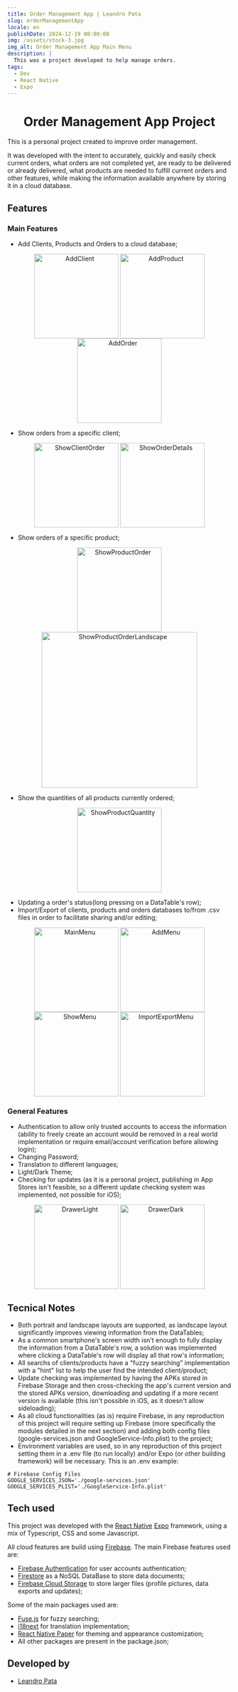 ```yaml
---
title: Order Management App | Leandro Pata
slug: orderManagementApp
locale: en
publishDate: 2024-12-19 00:00:00
img: /assets/stock-3.jpg
img_alt: Order Management App Main Menu
description: |
  This was a project developed to help manage orders.
tags:
  - Dev
  - React Native
  - Expo
---
```


<h1 style='text-align: center;'>Order Management App Project</h1>

This is a personal project created to improve order management.

It was developed with the intent to accurately, quickly and easily check current orders, what orders are not completed yet, are ready to be delivered or already delivered, what products are needed to fulfill current orders and other features, while making the information available anywhere by storing it in a cloud database.

## Features

### Main Features

- Add Clients, Products and Orders to a cloud database;

<p align='middle'>
  <img align='top' src='/src/assets/projects/orderManagementApp/addClient.png' alt = 'AddClient' width=190>
  <img align='top' src='/src/assets/projects/orderManagementApp/addProduct.png' alt = 'AddProduct' width=190>
  <img align='top' src='/src/assets/projects/orderManagementApp/addOrder.png' alt = 'AddOrder' width=190>
</p>

- Show orders from a specific client;

<p align='middle'>
  <img align='top' src='/src/assets/projects/orderManagementApp/showClientOrder.png' alt = 'ShowClientOrder' width=190>
  <img align='top' src='/src/assets/projects/orderManagementApp/showOrderDetails.png' alt = 'ShowOrderDetails' width=190>
</p>

- Show orders of a specific product;

<p align='middle'>
  <img align='top' src='/src/assets/projects/orderManagementApp/showProductOrder.png' alt = 'ShowProductOrder' width=190>
  <img align='top' src='/src/assets/projects/orderManagementApp/showProductOrderLandscape.png' alt = 'ShowProductOrderLandscape' height=350>
</p>

- Show the quantities of all products currently ordered;

<p align='middle'>
  <img align='top' src='/src/assets/projects/orderManagementApp/showProductQuantity.png' alt = 'ShowProductQuantity' width=190>
</p>

- Updating a order's status(long pressing on a DataTable's row);
- Import/Export of clients, products and orders databases to/from .csv files in order to facilitate sharing and/or editing;

<p align='middle'>
  <img align='top' src='/src/assets/projects/orderManagementApp/mainMenu.png' alt = 'MainMenu' width=190>
  <img align='top' src='/src/assets/projects/orderManagementApp/addMenu.png' alt = 'AddMenu' width=190>
  <img align='top' src='/src/assets/projects/orderManagementApp/showMenu.png' alt = 'ShowMenu' width=190>
  <img align='top' src='/src/assets/projects/orderManagementApp/importExport.png' alt = 'ImportExportMenu' width=190>
</p>

### General Features

- Authentication to allow only trusted accounts to access the information (ability to freely create an account would be removed in a real world implementation or require email/account verification before allowing login);
- Changing Password;
- Translation to different languages;
- Light/Dark Theme;
- Checking for updates (as it is a personal project, publishing in App Stores isn't feasible, so a different update checking system was implemented, not possible for iOS);

<p align='middle'>
  <img align='top' src='/src/assets/projects/orderManagementApp/drawerLight.png' alt = 'DrawerLight' width=190>
  <img align='top' src='/src/assets/projects/orderManagementApp/drawerDark.png' alt = 'DrawerDark' width=190>
</p>

## Tecnical Notes

- Both portrait and landscape layouts are supported, as landscape layout significantly improves viewing information from the DataTables;
- As a common smartphone's screen width isn't enough to fully display the information from a DataTable's row, a solution was implemented where clicking a DataTable's row will display all that row's information;
- All searchs of clients/products have a "fuzzy searching" implementation with a "hint" list to help the user find the intended client/product;
- Update checking was implemented by having the APKs stored in Firebase Storage and then cross-checking the app's current version and the stored APKs version, downloading and updating if a more recent version is available (this isn't possible in iOS, as it doesn't allow sideloading);
- As all cloud functionalities (as is) require Firebase, in any reproduction of this project will require setting up Firebase (more specifically the modules detailed in the next section) and adding both config files (google-services.json and GoogleService-Info.plist) to the project;
- Environment variables are used, so in any reproduction of this project setting them in a .env file (to run locally) and/or Expo (or other building framework) will be necessary. This is an .env example:

```
# Firebase Config Files
GOOGLE_SERVICES_JSON='./google-services.json'
GOOGLE_SERVICES_PLIST='./GoogleService-Info.plist'
```

## Tech used

This project was developed with the <a href="https://reactnative.dev/" target=_blank>React Native</a> <a href="https://expo.dev/" target=_blank>Expo</a> framework, using a mix of Typescript, CSS and some Javascript.

All cloud features are build using <a href="https://firebase.google.com/" target=_blank>Firebase</a>. The main Firebase features used are:

- <a href="https://firebase.google.com/products/auth" target=_blank>Firebase Authentication</a> for user accounts authentication;
- <a href="https://firebase.google.com/products/firestore" target=_blank>Firestore</a> as a NoSQL DataBase to store data documents;
- <a href="https://firebase.google.com/products/storage" target=_blank>Firebase Cloud Storage</a> to store larger files (profile pictures, data exports and updates);

Some of the main packages used are:

- <a href="https://www.fusejs.io/" target=_blank>Fuse.js</a> for fuzzy searching;
- <a href="https://www.i18next.com/" target=_blank>i18next</a> for translation implementation;
- <a href="https://reactnativepaper.com/" target=_blank>React Native Paper</a> for theming and appearance customization;
- All other packages are present in the package.json;

## Developed by

- [Leandro Pata](/about/)
